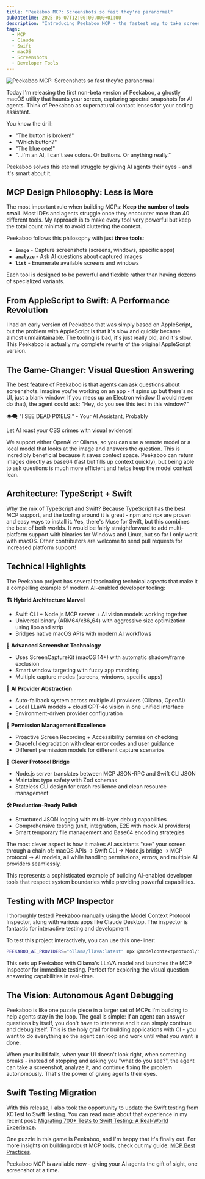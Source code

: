 ```yaml
---
title: "Peekaboo MCP: Screenshots so fast they're paranormal"
pubDatetime: 2025-06-07T12:00:00.000+01:00
description: "Introducing Peekaboo MCP - the fastest way to take screenshots with Claude. Built with Swift and love for developer productivity."
tags:
  - MCP
  - Claude
  - Swift
  - macOS
  - Screenshots
  - Developer Tools
---
```


![Peekaboo MCP: Screenshots so fast they're paranormal](/assets/img/2025/peekaboo-mcp-screenshots-so-fast-theyre-paranormal/banner.png)

Today I'm releasing the first non-beta version of Peekaboo, a ghostly macOS utility that haunts your screen, capturing spectral snapshots for AI agents. Think of Peekaboo as supernatural contact lenses for your coding assistant.

You know the drill:
- "The button is broken!"
- "Which button?"
- "The blue one!"
- "...I'm an AI, I can't see colors. Or buttons. Or anything really."

Peekaboo solves this eternal struggle by giving AI agents their eyes - and it's smart about it.

## MCP Design Philosophy: Less is More

The most important rule when building MCPs: **Keep the number of tools small**. Most IDEs and agents struggle once they encounter more than 40 different tools. My approach is to make every tool very powerful but keep the total count minimal to avoid cluttering the context.

Peekaboo follows this philosophy with just **three tools**:

- **`image`** - Capture screenshots (screens, windows, specific apps)
- **`analyze`** - Ask AI questions about captured images  
- **`list`** - Enumerate available screens and windows

Each tool is designed to be powerful and flexible rather than having dozens of specialized variants.

## From AppleScript to Swift: A Performance Revolution

I had an early version of Peekaboo that was simply based on AppleScript, but the problem with AppleScript is that it's slow and quickly became almost unmaintainable. The tooling is bad, it's just really old, and it's slow. This Peekaboo is actually my complete rewrite of the original AppleScript version.

## The Game-Changer: Visual Question Answering

The best feature of Peekaboo is that agents can ask questions about screenshots. Imagine you're working on an app - it spins up but there's no UI, just a blank window. If you mess up an Electron window (I would never do that), the agent could ask: "Hey, do you see this text in this window?" 

👁️‍🗨️ "I SEE DEAD PIXELS!" - Your AI Assistant, Probably

Let AI roast your CSS crimes with visual evidence!

We support either OpenAI or Ollama, so you can use a remote model or a local model that looks at the image and answers the question. This is incredibly beneficial because it saves context space. Peekaboo can return images directly as base64 (fast but fills up context quickly), but being able to ask questions is much more efficient and helps keep the model context lean.

## Architecture: TypeScript + Swift

Why the mix of TypeScript and Swift? Because TypeScript has the best MCP support, and the tooling around it is great - npm and npx are proven and easy ways to install it. Yes, there's Muse for Swift, but this combines the best of both worlds. It would be fairly straightforward to add multi-platform support with binaries for Windows and Linux, but so far I only work with macOS. Other contributors are welcome to send pull requests for increased platform support!

## Technical Highlights

The Peekaboo project has several fascinating technical aspects that make it a compelling example of modern AI-enabled developer tooling:

**🏗️ Hybrid Architecture Marvel**
- Swift CLI + Node.js MCP server + AI vision models working together
- Universal binary (ARM64/x86_64) with aggressive size optimization using lipo and strip
- Bridges native macOS APIs with modern AI workflows

**📸 Advanced Screenshot Technology**
- Uses ScreenCaptureKit (macOS 14+) with automatic shadow/frame exclusion
- Smart window targeting with fuzzy app matching
- Multiple capture modes (screens, windows, specific apps)

**🤖 AI Provider Abstraction**
- Auto-fallback system across multiple AI providers (Ollama, OpenAI)
- Local LLaVA models + cloud GPT-4o vision in one unified interface
- Environment-driven provider configuration

**🔐 Permission Management Excellence**
- Proactive Screen Recording + Accessibility permission checking
- Graceful degradation with clear error codes and user guidance
- Different permission models for different capture scenarios

**🌉 Clever Protocol Bridge**
- Node.js server translates between MCP JSON-RPC and Swift CLI JSON
- Maintains type safety with Zod schemas
- Stateless CLI design for crash resilience and clean resource management

**🛠️ Production-Ready Polish**
- Structured JSON logging with multi-layer debug capabilities
- Comprehensive testing (unit, integration, E2E with mock AI providers)
- Smart temporary file management and Base64 encoding strategies

The most clever aspect is how it makes AI assistants "see" your screen through a chain of: macOS APIs → Swift CLI → Node.js bridge → MCP protocol → AI models, all while handling permissions, errors, and multiple AI providers seamlessly.

This represents a sophisticated example of building AI-enabled developer tools that respect system boundaries while providing powerful capabilities.

## Testing with MCP Inspector

I thoroughly tested Peekaboo manually using the Model Context Protocol Inspector, along with various apps like Claude Desktop. The inspector is fantastic for interactive testing and development.

To test this project interactively, you can use this one-liner:

```bash
PEEKABOO_AI_PROVIDERS="ollama/llava:latest" npx @modelcontextprotocol/inspector npx -y @steipete/peekaboo-mcp@beta
```

This sets up Peekaboo with Ollama's LLaVA model and launches the MCP Inspector for immediate testing. Perfect for exploring the visual question answering capabilities in real-time.

## The Vision: Autonomous Agent Debugging

Peekaboo is like one puzzle piece in a larger set of MCPs I'm building to help agents stay in the loop. The goal is simple: if an agent can answer questions by itself, you don't have to intervene and it can simply continue and debug itself. This is the holy grail for building applications with CI - you want to do everything so the agent can loop and work until what you want is done.

When your build fails, when your UI doesn't look right, when something breaks - instead of stopping and asking you "what do you see?", the agent can take a screenshot, analyze it, and continue fixing the problem autonomously. That's the power of giving agents their eyes.

## Swift Testing Migration

With this release, I also took the opportunity to update the Swift testing from XCTest to Swift Testing. You can read more about that experience in my recent post: [Migrating 700+ Tests to Swift Testing: A Real-World Experience](/posts/migrating-700-tests-to-swift-testing).

One puzzle in this game is Peekaboo, and I'm happy that it's finally out. For more insights on building robust MCP tools, check out my guide: [MCP Best Practices](/posts/mcp-best-practices).

Peekaboo MCP is available now - giving your AI agents the gift of sight, one screenshot at a time.